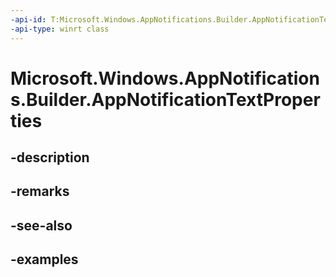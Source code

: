 ```yaml
---
-api-id: T:Microsoft.Windows.AppNotifications.Builder.AppNotificationTextProperties
-api-type: winrt class
---
```


# Microsoft.Windows.AppNotifications.Builder.AppNotificationTextProperties

<!--
public sealed class AppNotificationTextProperties
-->


## -description

## -remarks

## -see-also

## -examples


